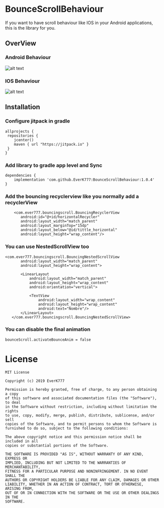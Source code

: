 # BounceScrollBehaviour

If you want to have scroll behaviour like IOS in your Android applications, this is the library for you.


## OverView

### Android Behaviour


![alt text](https://github.com/EverK777/Images/blob/master/android_image.gif) 


### IOS Behaviour


![alt text](https://github.com/EverK777/Images/blob/master/lib_image.gif)
                                                               

## Installation
### Configure jitpack in gradle
 
```
allprojects {
 repositories {
    jcenter()
    maven { url "https://jitpack.io" }
 }
}
```

### Add library to gradle app level and Sync

```
dependencies {
    implementation 'com.github.EverK777:BounceScrollBehaviour:1.0.4'
}
```

### Add the bouncing recyclerview like you normally add a recyclerView
 
 ```
     <com.ever777.bouncingscroll.BouncingRecyclerView
        android:id="@+id/horizontalRecycler"
        android:layout_width="match_parent"
        android:layout_marginTop="15dp"
        android:layout_below="@id/tittle_horizontal"
        android:layout_height="wrap_content"/>
 ```
 
 
 ### You can use NestedScrollView too 
 
 ```
 <com.ever777.bouncingscroll.BouncingNestedScrollView
        android:layout_width="match_parent"
        android:layout_height="wrap_content">

        <LinearLayout
            android:layout_width="match_parent"
            android:layout_height="wrap_content"
            android:orientation="vertical">

            <TextView
                android:layout_width="wrap_content"
                android:layout_height="wrap_content"
                android:text="Nombre"/>
        </LinearLayout>
    </com.ever777.bouncingscroll.BouncingNestedScrollView>
 ```
 
 ### You can disable the final animation
  ```
  bounceScroll.activateBounceAnim = false
   ```
 
# License
 
  ```
 MIT License

Copyright (c) 2019 EverK777

Permission is hereby granted, free of charge, to any person obtaining a copy
of this software and associated documentation files (the "Software"), to deal
in the Software without restriction, including without limitation the rights
to use, copy, modify, merge, publish, distribute, sublicense, and/or sell
copies of the Software, and to permit persons to whom the Software is
furnished to do so, subject to the following conditions:

The above copyright notice and this permission notice shall be included in all
copies or substantial portions of the Software.

THE SOFTWARE IS PROVIDED "AS IS", WITHOUT WARRANTY OF ANY KIND, EXPRESS OR
IMPLIED, INCLUDING BUT NOT LIMITED TO THE WARRANTIES OF MERCHANTABILITY,
FITNESS FOR A PARTICULAR PURPOSE AND NONINFRINGEMENT. IN NO EVENT SHALL THE
AUTHORS OR COPYRIGHT HOLDERS BE LIABLE FOR ANY CLAIM, DAMAGES OR OTHER
LIABILITY, WHETHER IN AN ACTION OF CONTRACT, TORT OR OTHERWISE, ARISING FROM,
OUT OF OR IN CONNECTION WITH THE SOFTWARE OR THE USE OR OTHER DEALINGS IN THE
SOFTWARE.
 ```
